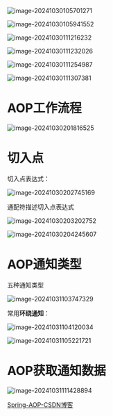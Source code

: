  ![image-20241030105701271](D:\md_image\image-20241030105701271.png)

 ![image-20241030105941552](D:\md_image\image-20241030105941552.png)

 ![image-20241030111216232](D:\md_image\image-20241030111216232.png)

 ![image-20241030111232026](D:\md_image\image-20241030111232026.png)

 ![image-20241030111254987](D:\md_image\image-20241030111254987.png)

 ![image-20241030111307381](D:\md_image\image-20241030111307381.png)

# AOP工作流程

 ![image-20241030201816525](D:\md_image\image-20241030201816525.png)

# 切入点

切入点表达式：

 ![image-20241030202745169](D:\md_image\image-20241030202745169.png)

通配符描述切入点表达式

 ![image-20241030203202752](D:\md_image\image-20241030203202752.png)

 ![image-20241030204245607](D:\md_image\image-20241030204245607.png)

# AOP通知类型

五种通知类型

 ![image-20241031103747329](D:\md_image\image-20241031103747329.png)

常用**环绕通知**：

 ![image-20241031104120034](D:\md_image\image-20241031104120034.png)

 ![image-20241031105221721](D:\md_image\image-20241031105221721.png)

# AOP获取通知数据

 ![image-20241031111428894](D:\md_image\image-20241031111428894.png)

[Spring-AOP-CSDN博客](https://blog.csdn.net/qq_39667424/article/details/135562637?ops_request_misc=%7B%22request%5Fid%22%3A%2293BF92CE-B92C-4279-97BB-B27BFC8977F1%22%2C%22scm%22%3A%2220140713.130102334.pc%5Fblog.%22%7D&request_id=93BF92CE-B92C-4279-97BB-B27BFC8977F1&biz_id=0&utm_medium=distribute.pc_search_result.none-task-blog-2~blog~first_rank_ecpm_v1~rank_v31_ecpm-1-135562637-null-null.nonecase&utm_term=aop&spm=1018.2226.3001.4450)